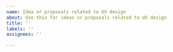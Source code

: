 ```yaml
---
name: Idea or proposals related to UX design
about: Use this for ideas or proposals related to UX design
title: ''
labels: ''
assignees: ''

---
```



